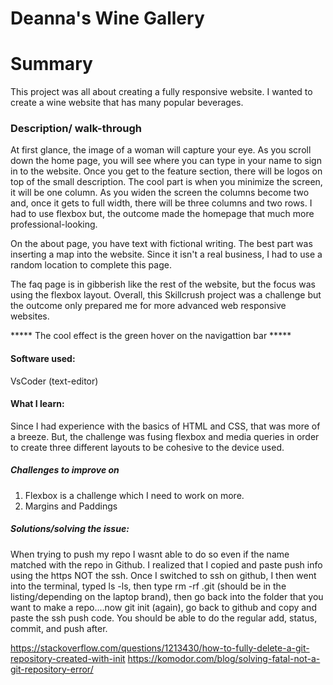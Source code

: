 
# Deanna's Wine Gallery

# Summary 
This project was all about creating a fully responsive website. I wanted to create a wine website that has many popular beverages.

### Description/ walk-through
At first glance, the image of a woman will capture your eye. As you scroll down the home page, you will see where you can type in your name to 
sign in to the website. Once you get to the feature section, there will be logos on top of the small description. The cool part is when you
minimize the screen, it will be one column. As you widen the screen the columns become two and, once it gets to full width, there will be 
three columns and two rows. I had to use flexbox but, the outcome made the homepage that much more professional-looking. 


On the about page, you have text with fictional writing. The best part was inserting a map into the website.
Since it isn't a real business, I had to use a random location to complete this page.

The faq page is in gibberish like the rest of the website, but the focus was using the flexbox layout.
Overall, this Skillcrush project was a challenge but the outcome only prepared me for more 
advanced web responsive websites.

***** The cool effect is the green hover on the navigattion bar *****

#### Software used:
VsCoder (text-editor)

#### What I learn:
Since I had experience with the basics of HTML and CSS, that was more of a breeze. But, the challenge was fusing flexbox and media queries in order 
to create three different layouts to be cohesive to the device used.

##### Challenges to improve on
1. Flexbox is a challenge which I need to work on more.
2. Margins and Paddings


##### Solutions/solving the issue:
When trying to push my repo I wasnt able to do so even if the name matched with the repo in Github. I realized that I copied and paste push info using the https NOT the ssh. Once I switched to ssh on github, I then went into the terminal, typed ls -ls, then type rm -rf .git (should be in the listing/depending on the laptop brand), then go back into the folder that you want to make a repo....now git init (again), go back to github and copy and paste the ssh push code. You should be able to do the regular add, status, commit, and push after.

https://stackoverflow.com/questions/1213430/how-to-fully-delete-a-git-repository-created-with-init
https://komodor.com/blog/solving-fatal-not-a-git-repository-error/


